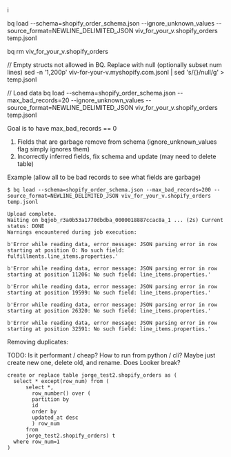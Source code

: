 i


bq load --schema=shopify_order_schema.json --ignore_unknown_values --source_format=NEWLINE_DELIMITED_JSON viv_for_your_v.shopify_orders temp.jsonl


bq rm viv_for_your_v.shopify_orders  


// Empty structs not allowed in BQ. Replace with null (optionally subset num lines)
sed -n '1,200p' viv-for-your-v.myshopify.com.jsonl | sed  's/{}/null/g' > temp.jsonl   


// Load data
bq load --schema=shopify_order_schema.json --max_bad_records=20 --ignore_unknown_values --source_format=NEWLINE_DELIMITED_JSON viv_for_your_v.shopify_orders temp.jsonl


Goal is to have max_bad_records == 0
1. Fields that are garbage remove from schema (ignore_unknown_values flag simply ignores them)
2. Incorrectly inferred fields, fix schema and update (may need to delete table)



Example (allow all to be bad records to see what fields are garbage)
```
$ bq load --schema=shopify_order_schema.json --max_bad_records=200 --source_format=NEWLINE_DELIMITED_JSON viv_for_your_v.shopify_orders temp.jsonl

Upload complete.
Waiting on bqjob_r3a0b53a1770dbdba_0000018887ccac8a_1 ... (2s) Current status: DONE   
Warnings encountered during job execution:

b'Error while reading data, error message: JSON parsing error in row starting at position 0: No such field: fulfillments.line_items.properties.'

b'Error while reading data, error message: JSON parsing error in row starting at position 11206: No such field: line_items.properties.'

b'Error while reading data, error message: JSON parsing error in row starting at position 19599: No such field: line_items.properties.'

b'Error while reading data, error message: JSON parsing error in row starting at position 26320: No such field: line_items.properties.'

b'Error while reading data, error message: JSON parsing error in row starting at position 32591: No such field: line_items.properties.'

```


Removing duplicates:

TODO: Is it performant / cheap? How to run from python / cli?
Maybe just create new one, delete old, and rename. Does Looker break?

```
create or replace table jorge_test2.shopify_orders as (
  select * except(row_num) from (
      select *,
        row_number() over (
        partition by
        id
        order by
        updated_at desc
        ) row_num
      from
      jorge_test2.shopify_orders) t
  where row_num=1
)
```